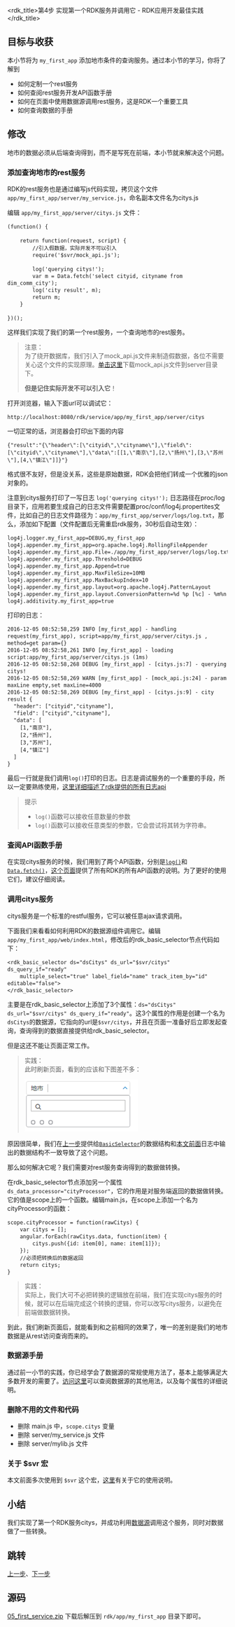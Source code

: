 <rdk_title>第4步 实现第一个RDK服务并调用它 - RDK应用开发最佳实践</rdk_title>

## 目标与收获

本小节将为 `my_first_app` 添加地市条件的查询服务。通过本小节的学习，你将了解到

- 如何定制一个rest服务
- 如何查阅rest服务开发API函数手册
- 如何在页面中使用数据源调用rest服务，这是RDK一个重要工具
- 如何查询数据的手册


## 修改

地市的数据必须从后端查询得到，而不是写死在前端，本小节就来解决这个问题。

### 添加查询地市的rest服务

RDK的rest服务也是通过编写js代码实现，拷贝这个文件 `app/my_first_app/server/my_service.js`，命名副本文件名为citys.js

编辑 `app/my_first_app/server/citys.js` 文件：

~~~
(function() {

    return function(request, script) {
		//引入假数据，实际开发不可以引入
		require('$svr/mock_api.js');
		
		log('querying citys!');
        var m = Data.fetch('select cityid, cityname from dim_comm_city');
		log('city result', m);
		return m;
    }

})();
~~~
这样我们实现了我们的第一个rest服务，一个查询地市的rest服务。

> 注意：<br>
> 为了绕开数据库，我们引入了mock_api.js文件来制造假数据，各位不需要关心这个文件的实现原理。[单击这里](mock_api.js)下载mock_api.js文件到server目录下。
> 
> **但是记住实际开发不可以引入它**！


打开浏览器，输入下面url可以调试它：

	http://localhost:8080/rdk/service/app/my_first_app/server/citys

一切正常的话，浏览器会打印出下面的内容

	{"result":"{\"header\":[\"cityid\",\"cityname\"],\"field\":[\"cityid\",\"cityname\"],\"data\":[[1,\"南京\"],[2,\"扬州\"],[3,\"苏州\"],[4,\"镇江\"]]}"}

格式很不友好，但是没关系，这些是原始数据，RDK会把他们转成一个优雅的json对象的。

注意到citys服务打印了一写日志 `log('querying citys!');` 日志路径在proc/log目录下，应用若要生成自己的日志文件需要配置proc/conf/log4j.propertites文件，比如自己的日志文件路径为：`app/my_first_app/server/logs/log.txt`，那么，添加如下配置（文件配置后无需重启rdk服务，30秒后自动生效）：

~~~
log4j.logger.my_first_app=DEBUG,my_first_app
log4j.appender.my_first_app=org.apache.log4j.RollingFileAppender
log4j.appender.my_first_app.File=./app/my_first_app/server/logs/log.txt
log4j.appender.my_first_app.Threshold=DEBUG
log4j.appender.my_first_app.Append=true
log4j.appender.my_first_app.MaxFileSize=10MB
log4j.appender.my_first_app.MaxBackupIndex=10
log4j.appender.my_first_app.layout=org.apache.log4j.PatternLayout
log4j.appender.my_first_app.layout.ConversionPattern=%d %p [%c] - %m%n
log4j.additivity.my_first_app=true
~~~

打印的日志：

<a name="log"></a>
~~~
2016-12-05 08:52:58,259 INFO [my_first_app] - handling request(my_first_app), script=app/my_first_app/server/citys.js , method=get param={}
2016-12-05 08:52:58,261 INFO [my_first_app] - loading script:app/my_first_app/server/citys.js (1ms)
2016-12-05 08:52:58,268 DEBUG [my_first_app] - [citys.js:7] - querying citys! 
2016-12-05 08:52:58,269 WARN [my_first_app] - [mock_api.js:24] - param maxLine empty,set maxLine=4000 
2016-12-05 08:52:58,269 DEBUG [my_first_app] - [citys.js:9] - city result {
  "header": ["cityid","cityname"],
  "field": ["cityid","cityname"],
  "data": [
    [1,"南京"],
    [2,"扬州"],
    [3,"苏州"],
    [4,"镇江"]
  ]
}   
~~~
最后一行就是我们调用`log()`打印的日志。日志是调试服务的一个重要的手段，所以一定要熟练使用，[这里详细描述了rdk提供的所有日志api](/doc/#/server/service_api.md##%E6%97%A5%E5%BF%97)

> 提示
> 
> - `log()`函数可以接收任意数量的参数
> - `log()`函数可以接收任意类型的参数，它会尝试将其转为字符串。

### 查阅API函数手册
在实现citys服务的时候，我们用到了两个API函数，分别是[`log()`](/doc/server/service_api.md#API)和[`Data.fetch()`](/doc/server/service_api.md#fetch)，[这个页面](/doc/server/service_api.md)提供了所有RDK的所有API函数的说明。为了更好的使用它们，建议仔细阅读。

### 调用citys服务
citys服务是一个标准的restful服务，它可以被任意ajax请求调用。

下面我们来看看如何利用RDK的数据源组件调用它。编辑 `app/my_first_app/web/index.html`，修改后的rdk_basic_selector节点代码如下：
~~~
<rdk_basic_selector ds="dsCitys" ds_url="$svr/citys" ds_query_if="ready"
	multiple_select="true" label_field="name" track_item_by="id" editable="false">
</rdk_basic_selector>
~~~

主要是在rdk_basic_selector上添加了3个属性：`ds="dsCitys" ds_url="$svr/citys" ds_query_if="ready"`。这3个属性的作用是创建一个名为`dsCitys`的数据源，它指向的url是`$svr/citys`，并且在页面一准备好后立即发起查询，查询得到的数据直接提供给rdk_basic_selector。

但是这还不能让页面正常工作。

> 实践：<br>
> 此时刷新页面，看到的应该和下图差不多：
> 
> ![](img/invalid_city.PNG)

原因很简单，我们在[上一步](04_finish_condition_bar.md#city-mock-data)提供给[`BasicSelector`](/doc/client/controls/basicselector/rdk_basic_selector.md)的数据结构和[本文前面](#log)日志中输出的数据结构不一致导致了这个问题。

那么如何解决它呢？我们需要对rest服务查询得到的数据做转换。

在rdk_basic_selector节点添加另一个属性 `ds_data_processor="cityProcessor"`，它的作用是对服务端返回的数据做转换。它的值是scope上的一个函数。编辑main.js，在scope上添加一个名为cityProcessor的函数：
~~~
scope.cityProcessor = function(rawCitys) {
	var citys = [];
	angular.forEach(rawCitys.data, function(item) {
		citys.push({id: item[0], name: item[1]});
	});
	//必须把转换后的数据返回
	return citys;
}
~~~

> 实践：<br>
> 实际上，我们大可不必把转换的逻辑放在前端，我们在实现citys服务的时候，就可以在后端完成这个转换的逻辑，你可以改写citys服务，以避免在前端做数据转换。

到此，我们刷新页面后，就能看到和之前相同的效果了，唯一的差别是我们的地市数据是从rest访问查询而来的。

### 数据源手册
通过前一小节的实践，你已经学会了数据源的常规使用方法了，基本上能够满足大多数开发的需要了。[访问这里](/doc/client/common/datasource/DataSourceService.md)可以查阅数据源的其他用法，以及每个属性的详细说明。

### 删除不用的文件和代码

- 删除 main.js 中，`scope.citys` 变量
- 删除 server/my_service.js 文件
- 删除 server/mylib.js 文件

### 关于 $svr 宏
本文前面多次使用到 `$svr` 这个宏，[这里](/doc/server/relative_path_rule.md)有关于它的使用说明。

## 小结
我们实现了第一个RDK服务citys，并成功利用[数据源](/doc/client/common/datasource/DataSourceService.md)调用这个服务，同时对数据做了一些转换。

## 跳转
[上一步](04_finish_condition_bar.md)、[下一步](06_show_data_in_table.md)

## 源码
[05_first_service.zip](05_first_service.zip) 下载后解压到 `rdk/app/my_first_app` 目录下即可。

